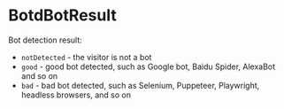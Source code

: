 # BotdBotResult
Bot detection result:
 * `notDetected` - the visitor is not a bot
 * `good` - good bot detected, such as Google bot, Baidu Spider, AlexaBot and so on
 * `bad` - bad bot detected, such as Selenium, Puppeteer, Playwright, headless browsers, and so on


